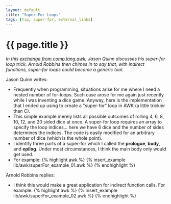 ```yaml
---
layout: default
title: "Super-For Loops"
tags: [tip, super-for, external_links]
---
```


# {{ page.title }}

*In this [exchange from comp.lang.awk][1], Jason Quinn discusses his
super-for loop trick. Arnold Robbins then chimes in to say that, with
indirect functions, super-for loops could become a generic tool.*

Jason Quinn writes:

+ Frequently when programming, situations arise for me where I need a
  nested number of for-loops. Such  case arose for me again just recently
  while I was inventing a dice game. Anyway, here is the implementation
  that I ended up using to create a "super-for" loop in AWK (a little
  trickier than C).
+ This simple example merely lists all possible outcomes of rolling 4,
  6, 8, 10, 12, and 20 sided dice at once. A super-for loop requires
  an array to specify the loop indices... here we have 6 dice and the
  number of sides determines the indices. The code is easily modified
  for an arbitrary number of dice (which is the whole point).
+ I identify three parts of a super-for which I called the
  **prologue**, **body**, and **epilog**. Under most circumstances,
  I think the main body only would get used.
+ For example:
{% highlight awk %}
{% insert_example lib/awk/superFor_example_01.awk %}
{% endhighlight %}

Arnold Robbins replies:

+ I think this would make a great application for indirect function calls.
  For example:
{% highlight awk %}
{% insert_example lib/awk/superFor_example_02.awk %}
{% endhighlight %}

[1]: http://groups.google.com/group/comp.lang.awk/browse_thread/thread/71accc0576ce615e#
